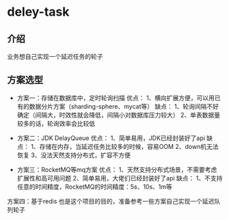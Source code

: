 # deley-task

## 介绍

业务想自己实现一个延迟任务的轮子

## 方案选型

* 方案一：存储在数据库中，定时轮询扫描
优点：
    1、横向扩展方便，可以用已有的数据分片方案（sharding-sphere、mycat等）
缺点：
    1、轮询间隔不好确定（间隔大，时效性就会降低，间隔小对数据库压力较大） 
    2、单表数据量较多的话，轮询效率会比较低

* 方案二：JDK DelayQueue
优点：
    1、简单易用，JDK已经封装好了api
缺点：
    1、存储在内存，当延迟任务比较多的时候，容易OOM
    2、down机无法恢复
    3、没法天然支持分布式，扩容不方便

* 方案三：RocketMQ等mq方案
优点：
    1、天然支持分布式场景，不需要考虑扩展性和高可用问题
    2、简单易用，大佬们已经封装好了api
缺点：
    1、不支持任意的时间精度，RocketMQ的时间精度：5s、10s、1m等

方案四：基于redis
也是这个项目的目的，准备参考一些方案自己实现一个延迟队列轮子     
